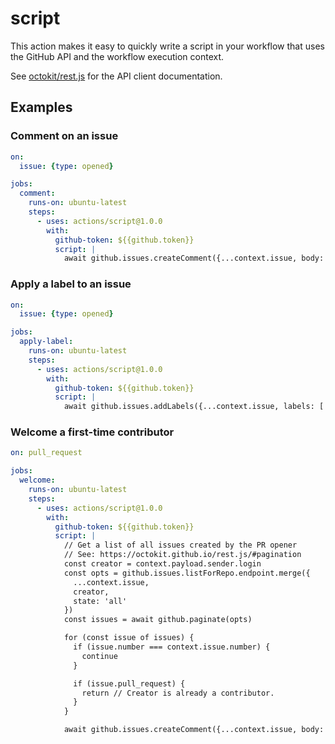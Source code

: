 # script

This action makes it easy to quickly write a script in your workflow that uses the GitHub API and the workflow execution context.

See [octokit/rest.js](https://octokit.github.io/rest.js/) for the API client documentation.

## Examples

### Comment on an issue

```yaml
on:
  issue: {type: opened}

jobs:
  comment:
    runs-on: ubuntu-latest
    steps:
      - uses: actions/script@1.0.0
        with:
          github-token: ${{github.token}}
          script: |
            await github.issues.createComment({...context.issue, body: '👋 Thanks for reporting!'})
```

### Apply a label to an issue

```yaml
on:
  issue: {type: opened}

jobs:
  apply-label:
    runs-on: ubuntu-latest
    steps:
      - uses: actions/script@1.0.0
        with:
          github-token: ${{github.token}}
          script: |
            await github.issues.addLabels({...context.issue, labels: ['Triage']})
```

### Welcome a first-time contributor

```yaml
on: pull_request

jobs:
  welcome:
    runs-on: ubuntu-latest
    steps:
      - uses: actions/script@1.0.0
        with:
          github-token: ${{github.token}}
          script: |
            // Get a list of all issues created by the PR opener
            // See: https://octokit.github.io/rest.js/#pagination
            const creator = context.payload.sender.login
            const opts = github.issues.listForRepo.endpoint.merge({
              ...context.issue,
              creator,
              state: 'all'
            })
            const issues = await github.paginate(opts)

            for (const issue of issues) {
              if (issue.number === context.issue.number) {
                continue
              }

              if (issue.pull_request) {
                return // Creator is already a contributor.
              }
            }

            await github.issues.createComment({...context.issue, body: 'Welcome, new contributor!'})
```

